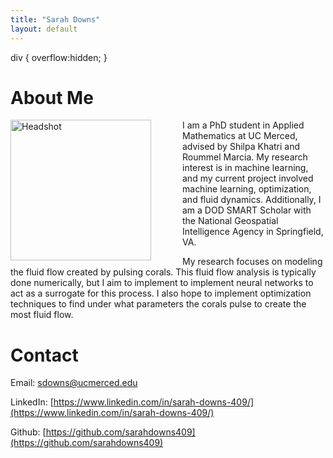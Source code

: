 ```yaml
---
title: "Sarah Downs"
layout: default
---
```


div {
    overflow:hidden;
}

# About Me

<img align="left" src="images/headshot.jpg" alt="Headshot" width="225"  style="margin:0px 50px 0px 0px"> 

<div>
I am a PhD student in Applied Mathematics at UC Merced, advised by Shilpa Khatri and Roummel Marcia. My research interest is in machine learning, and my current project involved machine learning, optimization, and fluid dynamics. Additionally, I am a DOD SMART Scholar with the National Geospatial Intelligence Agency in Springfield, VA. 

My research focuses on modeling the fluid flow created by pulsing corals. This fluid flow analysis is typically done numerically, but I aim to implement to implement neural networks to act as a surrogate for this process. I also hope to implement optimization techniques to find under what parameters the corals pulse to create the most fluid flow. 
</div>

# Contact

Email: sdowns@ucmerced.edu

LinkedIn: [https://www.linkedin.com/in/sarah-downs-409/](https://www.linkedin.com/in/sarah-downs-409/)

Github: [https://github.com/sarahdowns409](https://github.com/sarahdowns409)
